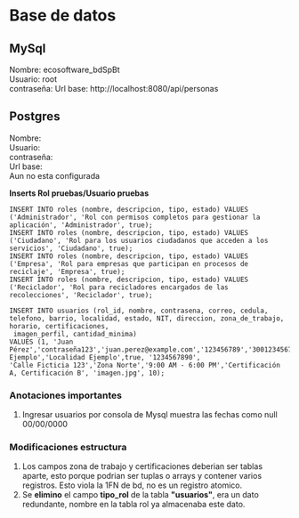 # Base de datos   
## MySql

Nombre: ecosoftware_bdSpBt   
Usuario: root  
contraseña:
Url base: http://localhost:8080/api/personas

## Postgres 
Nombre:  
Usuario:  
contraseña:  
Url base:  
Aun no esta configurada  


**Inserts Rol pruebas/Usuario pruebas**  
```
INSERT INTO roles (nombre, descripcion, tipo, estado) VALUES ('Administrador', 'Rol con permisos completos para gestionar la aplicación', 'Administrador', true);
INSERT INTO roles (nombre, descripcion, tipo, estado) VALUES ('Ciudadano', 'Rol para los usuarios ciudadanos que acceden a los servicios', 'Ciudadano', true);
INSERT INTO roles (nombre, descripcion, tipo, estado) VALUES  ('Empresa', 'Rol para empresas que participan en procesos de reciclaje', 'Empresa', true);  
INSERT INTO roles (nombre, descripcion, tipo, estado) VALUES ('Reciclador', 'Rol para recicladores encargados de las recolecciones', 'Reciclador', true); 

INSERT INTO usuarios (rol_id, nombre, contrasena, correo, cedula, telefono, barrio, localidad, estado, NIT, direccion, zona_de_trabajo, horario, certificaciones,
 imagen_perfil, cantidad_minima)
VALUES (1, 'Juan Pérez','contraseña123','juan.perez@example.com','123456789','3001234567','Barrio Ejemplo','Localidad Ejemplo',true, '1234567890',
'Calle Ficticia 123','Zona Norte','9:00 AM - 6:00 PM','Certificación A, Certificación B', 'imagen.jpg', 10);
```

### Anotaciones importantes  
1. Ingresar usuarios por consola de Mysql muestra las fechas como null 00/00/0000

### Modificaciones estructura
1. Los campos zona de trabajo y certificaciones deberian ser tablas aparte,
esto porque podrian ser tuplas o arrays y contener varios registros. 
Esto viola la 1FN de bd, no es un registro atomico.
2. Se **elimino** el campo **tipo_rol** de la tabla **"usuarios"**, era un dato redundante, nombre en la tabla rol ya almacenaba este dato.


